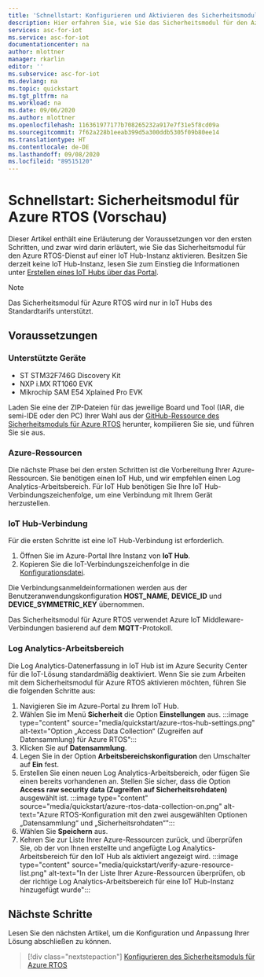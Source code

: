 ```yaml
---
title: 'Schnellstart: Konfigurieren und Aktivieren des Sicherheitsmoduls für Azure RTOS'
description: Hier erfahren Sie, wie Sie das Sicherheitsmodul für den Azure RTOS-Dienst in Ihren Azure IoT Hub integrieren und darin aktivieren.
services: asc-for-iot
ms.service: asc-for-iot
documentationcenter: na
author: mlottner
manager: rkarlin
editor: ''
ms.subservice: asc-for-iot
ms.devlang: na
ms.topic: quickstart
ms.tgt_pltfrm: na
ms.workload: na
ms.date: 09/06/2020
ms.author: mlottner
ms.openlocfilehash: 116361977177b708265232a917e7f31e5f8cd09a
ms.sourcegitcommit: 7f62a228b1eeab399d5a300ddb5305f09b80ee14
ms.translationtype: HT
ms.contentlocale: de-DE
ms.lasthandoff: 09/08/2020
ms.locfileid: "89515120"
---
```

# <a name="quickstart-security-module-for-azure-rtos-preview"></a>Schnellstart: Sicherheitsmodul für Azure RTOS (Vorschau)

Dieser Artikel enthält eine Erläuterung der Voraussetzungen vor den ersten Schritten, und zwar wird darin erläutert, wie Sie das Sicherheitsmodul für den Azure RTOS-Dienst auf einer IoT Hub-Instanz aktivieren. Besitzen Sie derzeit keine IoT Hub-Instanz, lesen Sie zum Einstieg die Informationen unter [Erstellen eines IoT Hubs über das Portal](https://docs.microsoft.com/azure/iot-hub/iot-hub-create-through-portal).

> [!NOTE]
> Das Sicherheitsmodul für Azure RTOS wird nur in IoT Hubs des Standardtarifs unterstützt.

## <a name="prerequisites"></a>Voraussetzungen 

### <a name="supported-devices"></a>Unterstützte Geräte

- ST STM32F746G Discovery Kit
- NXP i.MX RT1060 EVK
- Mikrochip SAM E54 Xplained Pro EVK

Laden Sie eine der ZIP-Dateien für das jeweilige Board und Tool (IAR, die semi-IDE oder den PC) Ihrer Wahl aus der [GitHub-Ressource des Sicherheitsmoduls für Azure RTOS](hhtps://github.com/azure-rtos/azure-iot-preview/releases) herunter, kompilieren Sie sie, und führen Sie sie aus.

### <a name="azure-resources"></a>Azure-Ressourcen

Die nächste Phase bei den ersten Schritten ist die Vorbereitung Ihrer Azure-Ressourcen. Sie benötigen einen IoT Hub, und wir empfehlen einen Log Analytics-Arbeitsbereich. Für IoT Hub benötigen Sie Ihre IoT Hub-Verbindungszeichenfolge, um eine Verbindung mit Ihrem Gerät herzustellen. 
  
### <a name="iot-hub-connection"></a>IoT Hub-Verbindung

Für die ersten Schritte ist eine IoT Hub-Verbindung ist erforderlich. 

1. Öffnen Sie im Azure-Portal Ihre Instanz von **IoT Hub**.
1. Kopieren Sie die IoT-Verbindungszeichenfolge in die [Konfigurationsdatei](how-to-azure-rtos-security-module.md).


Die Verbindungsanmeldeinformationen werden aus der Benutzeranwendungskonfiguration **HOST_NAME**, **DEVICE_ID** und **DEVICE_SYMMETRIC_KEY** übernommen.

Das Sicherheitsmodul für Azure RTOS verwendet Azure IoT Middleware-Verbindungen basierend auf dem **MQTT**-Protokoll.


### <a name="log-analytics-workspace"></a>Log Analytics-Arbeitsbereich

Die Log Analytics-Datenerfassung in IoT Hub ist im Azure Security Center für die IoT-Lösung standardmäßig deaktiviert. Wenn Sie sie zum Arbeiten mit dem Sicherheitsmodul für Azure RTOS aktivieren möchten, führen Sie die folgenden Schritte aus: 
1. Navigieren Sie im Azure-Portal zu Ihrem IoT Hub.
1. Wählen Sie im Menü **Sicherheit** die Option **Einstellungen** aus.
   :::image type="content" source="media/quickstart/azure-rtos-hub-settings.png" alt-text="Option „Access Data Collection“ (Zugreifen auf Datensammlung) für Azure RTOS"::: 
1. Klicken Sie auf **Datensammlung**. 
1. Legen Sie in der Option **Arbeitsbereichskonfiguration** den Umschalter auf **Ein** fest. 
1. Erstellen Sie einen neuen Log Analytics-Arbeitsbereich, oder fügen Sie einen bereits vorhandenen an. Stellen Sie sicher, dass die Option **Access raw security data (Zugreifen auf Sicherheitsrohdaten)** ausgewählt ist. 
 :::image type="content" source="media/quickstart/azure-rtos-data-collection-on.png" alt-text="Azure RTOS-Konfiguration mit den zwei ausgewählten Optionen „Datensammlung“ und „Sicherheitsrohdaten“":::
1. Wählen Sie **Speichern** aus.
1. Kehren Sie zur Liste Ihrer Azure-Ressourcen zurück, und überprüfen Sie, ob der von Ihnen erstellte und angefügte Log Analytics-Arbeitsbereich für den IoT Hub als aktiviert angezeigt wird.
    :::image type="content" source="media/quickstart/verify-azure-resource-list.png" alt-text="In der Liste Ihrer Azure-Ressourcen überprüfen, ob der richtige Log Analytics-Arbeitsbereich für eine IoT Hub-Instanz hinzugefügt wurde"::: 

## <a name="next-steps"></a>Nächste Schritte

Lesen Sie den nächsten Artikel, um die Konfiguration und Anpassung Ihrer Lösung abschließen zu können.

> [!div class="nextstepaction"]
> [Konfigurieren des Sicherheitsmoduls für Azure RTOS](how-to-azure-rtos-security-module.md)
